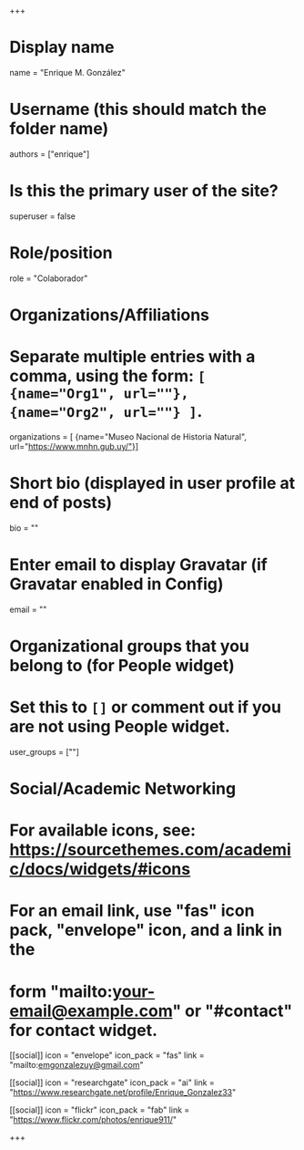 +++
# Display name
name = "Enrique M. González"

# Username (this should match the folder name)
authors = ["enrique"]

# Is this the primary user of the site?
superuser = false

# Role/position
role = "Colaborador"

# Organizations/Affiliations
#   Separate multiple entries with a comma, using the form: `[ {name="Org1", url=""}, {name="Org2", url=""} ]`.
organizations = [ {name="Museo Nacional de Historia Natural", url="https://www.mnhn.gub.uy/"}]

# Short bio (displayed in user profile at end of posts)
bio = ""

# Enter email to display Gravatar (if Gravatar enabled in Config)
email = ""


# Organizational groups that you belong to (for People widget)
#   Set this to `[]` or comment out if you are not using People widget.
user_groups = [""]

# Social/Academic Networking
# For available icons, see: https://sourcethemes.com/academic/docs/widgets/#icons
#   For an email link, use "fas" icon pack, "envelope" icon, and a link in the
#   form "mailto:your-email@example.com" or "#contact" for contact widget.

[[social]]
  icon = "envelope"
  icon_pack = "fas"
  link = "mailto:emgonzalezuy@gmail.com"

[[social]]
  icon = "researchgate"
  icon_pack = "ai"
  link = "https://www.researchgate.net/profile/Enrique_Gonzalez33"
  
[[social]]
  icon = "flickr"
  icon_pack = "fab"
  link = "https://www.flickr.com/photos/enrique911/"

+++

